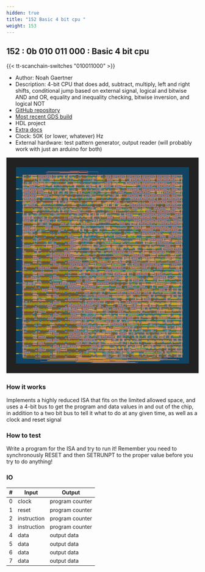 ```yaml
---
hidden: true
title: "152 Basic 4 bit cpu "
weight: 153
---
```


## 152 : 0b 010 011 000 : Basic 4 bit cpu 

{{< tt-scanchain-switches "010011000" >}}

* Author: Noah Gaertner
* Description: 4-bit CPU that does add, subtract, multiply, left and right shifts, conditional jump based on external signal, logical and bitwise AND and OR, equality and inequality checking, bitwise inversion, and logical NOT
* [GitHub repository](https://github.com/noahgaertner/tt02-verilog-demo)
* [Most recent GDS build](https://github.com/noahgaertner/tt02-verilog-demo/actions/runs/3672324842)
* HDL project
* [Extra docs](https://github.com/noahgaertner/tt02-verilog-demo/blob/main/README.md)
* Clock: 50K (or lower, whatever) Hz
* External hardware: test pattern generator, output reader (will probably work with just an arduino for both)

![picture](images/pic.png)

### How it works

Implements a highly reduced ISA that fits on the limited allowed space, and uses a 4-bit bus to get the program and data values in and out of the chip, in addition to a two bit bus to tell it what to do at any given time, as well as a clock and reset signal

### How to test

Write a program for the ISA and try to run it! Remember you need to synchronously RESET and then SETRUNPT to the proper value before you try to do anything!

### IO

| # | Input        | Output       |
|---|--------------|--------------|
| 0 | clock  | program counter |
| 1 | reset  | program counter |
| 2 | instruction  | program counter |
| 3 | instruction  | program counter |
| 4 | data  | output data |
| 5 | data  | output data |
| 6 | data  | output data |
| 7 | data  | output data |
